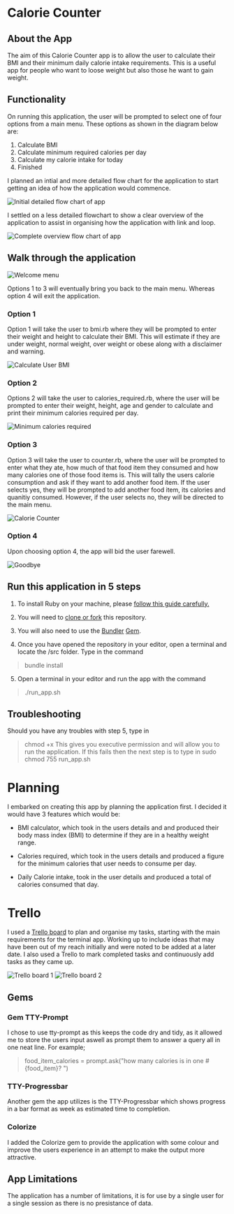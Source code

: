 # Calorie Counter 

## About the App

The aim of this Calorie Counter app is to allow the user to calculate their BMI and their minimum daily calorie intake requirements. This is a useful app for people who want to loose weight but also those he want to gain weight.

## Functionality

On running this application, the user will be prompted to select one of four options from a main menu. These options as shown in the diagram below are:

1. Calculate BMI
2. Calculate minimum required calories per day
3. Calculate my calorie intake for today
4. Finished

I planned an intial and more detailed flow chart for the application to start getting an idea of how the application would commence.

![Initial detailed flow chart of app](./src/images/flowchart1.png)

I settled on a less detailed flowchart to show a clear overview of the application to assist in organising how the application with link and loop.

![Complete overview flow chart of app](./src/images/flowchart2.png)

## Walk through the application


![Welcome menu](./src/images/welcome.png)

Options 1 to 3 will eventually bring you back to the main menu. Whereas option 4 will exit the application.

### Option 1

Option 1 will take the user to bmi.rb where they will be prompted to enter their weight and height to calculate their BMI. This will estimate if they are under weight, normal weight, over weight or obese along with a disclaimer and warning.

![Calculate User BMI](./src/images/option1.png)

### Option 2

Options 2 will take the user to calories_required.rb, where the user will be prompted to enter their weight, height, age and gender to calculate and print their minimum calories required per day.

![Minimum calories required](./src/images/reqcalories.png)

### Option 3

Option 3 will take the user to counter.rb, where the user will be prompted to enter what they ate, how much of that food item they consumed and how many calories one of those food items is. This will tally the users calorie consumption and ask if they want to add another food item. If the user selects yes, they will be prompted to add another food item, its calories and quanitiy consumed. However, if the user selects no, they will be directed to the main menu.

![Calorie Counter](./src/images/counter.png)

### Option 4

Upon choosing option 4, the app will bid the user farewell.

![Goodbye](./src/images/goodbye.png)

## Run this application in 5 steps

1. To install Ruby on your machine, please [follow this guide carefully.](https://www.ruby-lang.org/en/documentation/installation/)

2. You will need to [clone or fork](https://docs.github.com/en/desktop/contributing-and-collaborating-using-github-desktop/adding-and-cloning-repositories/cloning-and-forking-repositories-from-github-desktop) this repository.

3. You will also need to use the [Bundler](https://rubygems.org/gems/bundler) [Gem](https://rubygems.org/).

4. Once you have opened the repository in your editor, open a terminal and locate the /src folder. Type in the command
> bundle install

5. Open a terminal in your editor and run the app with the command  
> ./run_app.sh

## Troubleshooting

Should you have any troubles with step 5, type in
> chmod +x
This gives you executive permission and will allow you to run the application. If this fails then the next step is to type in
> sudo chmod 755 run_app.sh

# Planning

I embarked on creating this app by planning the application first. I decided it would have 3 features which would be:

- BMI calculator, which took in the users details and and produced their body mass index (BMI) to determine if they are in a healthy weight range.

- Calories required, which took in the users details and produced a figure for the minimum calories that user needs to consume per day.

- Daily Calorie intake, took in the user details and produced a total of calories consumed that day.

# Trello

I used a [Trello board](https://trello.com/b/ygtzi0lY/terminal-app) to plan and organise my tasks, starting with the main requirements for the terminal app. Working up to include ideas that may have been out of my reach initially and were noted to be added at a later date. I also used a Trello to mark completed tasks and continuously add tasks as they came up.

![Trello board 1](./src/images/Trello1.png)
![Trello board 2](./src/images/Trello2.png)

## Gems

### Gem TTY-Prompt
I chose to use tty-prompt as this keeps the code dry and tidy, as it allowed me to store the users input aswell as prompt them to answer a query all in one neat line. For example;

> food_item_calories =  prompt.ask("how many calories is in one #{food_item}? ")

### TTY-Progressbar

Another gem the app utilizes is the TTY-Progressbar which shows progress in a bar format as week as estimated time to completion.

### Colorize
I added the Colorize gem to provide the application with some colour and improve the users experience in an attempt to make the output more attractive.

## App Limitations 
The application has a number of limitations, it is for use by a single user for a single session as there is no presistance of data. 